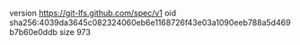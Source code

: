 version https://git-lfs.github.com/spec/v1
oid sha256:4039da3645c082324060eb6e1168726f43e03a1090eeb788a5d469b7b60e0ddb
size 973
